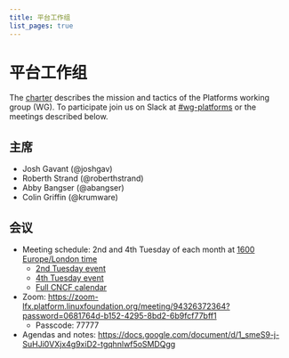 ```yaml
---
title: 平台工作组
list_pages: true
---
```

# 平台工作组

The [charter](./charter) describes the mission and tactics of the Platforms working group (WG).
To participate join us on Slack at
[#wg-platforms](https://cloud-native.slack.com/archives/C020RHD43BP)
or the meetings described below.

## 主席

* Josh Gavant (@joshgav)
* Roberth Strand (@roberthstrand)
* Abby Bangser (@abangser)
* Colin Griffin (@krumware)

## 会议

* Meeting schedule: 2nd and 4th Tuesday of each month at [1600 Europe/London time](https://www.timeanddate.com/worldclock/converter.html?iso=20240514T150000&p1=136)
    * [2nd Tuesday event](https://www.google.com/calendar/event?eid=cWE0ZHMyMThicDF1dDZsa3N2ZGlqYmt2Z2pfMjAyNDA1MTRUMTUwMDAwWiBsaW51eGZvdW5kYXRpb24ub3JnX281YXZqbHZ0MmNhZTlicTdhOTVlbWM0NzQwQGc&ctz=UTC)
    * [4th Tuesday event](https://www.google.com/calendar/event?eid=NGhyOHY1ZWVrbDliODY3bXU5ZnRtYWo0ZGdfMjAyNDA1MjhUMTYwMDAwWiBsaW51eGZvdW5kYXRpb24ub3JnX281YXZqbHZ0MmNhZTlicTdhOTVlbWM0NzQwQGc&ctz=UTC)
    * [Full CNCF calendar](https://calendar.google.com/calendar/u/0/embed?src=linuxfoundation.org_o5avjlvt2cae9bq7a95emc4740@group.calendar.google.com)
* Zoom: https://zoom-lfx.platform.linuxfoundation.org/meeting/94326372364?password=0681764d-b152-4295-8bd2-6b9fcf77bff1
    * Passcode: 77777
* Agendas and notes: <https://docs.google.com/document/d/1_smeS9-j-SuHJi0VXjx4g9xiD2-tgqhnlwf5oSMDQgg>
